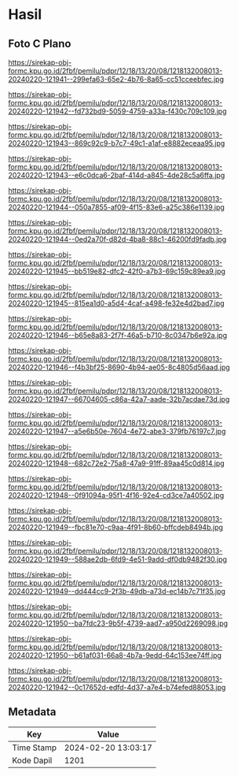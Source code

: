 # Hasil

## Foto C Plano

https://sirekap-obj-formc.kpu.go.id/2fbf/pemilu/pdpr/12/18/13/20/08/1218132008013-20240220-121941--299efa63-65e2-4b76-8a65-cc51cceebfec.jpg

https://sirekap-obj-formc.kpu.go.id/2fbf/pemilu/pdpr/12/18/13/20/08/1218132008013-20240220-121942--fd732bd9-5059-4759-a33a-f430c709c109.jpg

https://sirekap-obj-formc.kpu.go.id/2fbf/pemilu/pdpr/12/18/13/20/08/1218132008013-20240220-121943--869c92c9-b7c7-49c1-a1af-e8882eceaa95.jpg

https://sirekap-obj-formc.kpu.go.id/2fbf/pemilu/pdpr/12/18/13/20/08/1218132008013-20240220-121943--e6c0dca6-2baf-414d-a845-4de28c5a6ffa.jpg

https://sirekap-obj-formc.kpu.go.id/2fbf/pemilu/pdpr/12/18/13/20/08/1218132008013-20240220-121944--050a7855-af09-4f15-83e6-a25c386e1139.jpg

https://sirekap-obj-formc.kpu.go.id/2fbf/pemilu/pdpr/12/18/13/20/08/1218132008013-20240220-121944--0ed2a70f-d82d-4ba8-88c1-46200fd9fadb.jpg

https://sirekap-obj-formc.kpu.go.id/2fbf/pemilu/pdpr/12/18/13/20/08/1218132008013-20240220-121945--bb519e82-dfc2-42f0-a7b3-69c159c89ea9.jpg

https://sirekap-obj-formc.kpu.go.id/2fbf/pemilu/pdpr/12/18/13/20/08/1218132008013-20240220-121945--815ea1d0-a5d4-4caf-a498-fe32e4d2bad7.jpg

https://sirekap-obj-formc.kpu.go.id/2fbf/pemilu/pdpr/12/18/13/20/08/1218132008013-20240220-121946--b65e8a83-2f7f-46a5-b710-8c0347b6e92a.jpg

https://sirekap-obj-formc.kpu.go.id/2fbf/pemilu/pdpr/12/18/13/20/08/1218132008013-20240220-121946--f4b3bf25-8690-4b94-ae05-8c4805d56aad.jpg

https://sirekap-obj-formc.kpu.go.id/2fbf/pemilu/pdpr/12/18/13/20/08/1218132008013-20240220-121947--66704605-c86a-42a7-aade-32b7acdae73d.jpg

https://sirekap-obj-formc.kpu.go.id/2fbf/pemilu/pdpr/12/18/13/20/08/1218132008013-20240220-121947--a5e6b50e-7604-4e72-abe3-379fb76197c7.jpg

https://sirekap-obj-formc.kpu.go.id/2fbf/pemilu/pdpr/12/18/13/20/08/1218132008013-20240220-121948--682c72e2-75a8-47a9-91ff-89aa45c0d814.jpg

https://sirekap-obj-formc.kpu.go.id/2fbf/pemilu/pdpr/12/18/13/20/08/1218132008013-20240220-121948--0f91094a-95f1-4f16-92e4-cd3ce7a40502.jpg

https://sirekap-obj-formc.kpu.go.id/2fbf/pemilu/pdpr/12/18/13/20/08/1218132008013-20240220-121949--fbc81e70-c9aa-4f91-8b60-bffcdeb8494b.jpg

https://sirekap-obj-formc.kpu.go.id/2fbf/pemilu/pdpr/12/18/13/20/08/1218132008013-20240220-121949--588ae2db-6fd9-4e51-9add-df0db9482f30.jpg

https://sirekap-obj-formc.kpu.go.id/2fbf/pemilu/pdpr/12/18/13/20/08/1218132008013-20240220-121949--dd444cc9-2f3b-49db-a73d-ec14b7c71f35.jpg

https://sirekap-obj-formc.kpu.go.id/2fbf/pemilu/pdpr/12/18/13/20/08/1218132008013-20240220-121950--ba7fdc23-9b5f-4739-aad7-a950d2269098.jpg

https://sirekap-obj-formc.kpu.go.id/2fbf/pemilu/pdpr/12/18/13/20/08/1218132008013-20240220-121950--b61af031-66a8-4b7a-9edd-64c153ee74ff.jpg

https://sirekap-obj-formc.kpu.go.id/2fbf/pemilu/pdpr/12/18/13/20/08/1218132008013-20240220-121942--0c17652d-edfd-4d37-a7e4-b74efed88053.jpg


## Metadata

| Key        | Value               |
| ---------- | ------------------- |
| Time Stamp | 2024-02-20 13:03:17 |
| Kode Dapil | 1201                |



